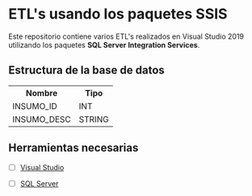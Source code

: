 # ETL's usando los paquetes SSIS

Este repositorio contiene varios ETL's realizados en Visual Studio 2019 utilizando los paquetes **SQL Server Integration Services**.

## Estructura de la base de datos

<table>
    <tr>
        <th>
            Nombre
        </th>
        <th>
            Tipo
        </th>
    </tr>
    <tr>
        <td>INSUMO_ID</td>
        <td>INT</td>
    </tr>    
    <tr>
        <td>INSUMO_DESC</td>
        <td>STRING</td>
    </tr>
</table>


## Herramientas necesarias

- [ ] [Visual Studio](https://visualstudio.microsoft.com/vs/older-downloads/)

- [ ] [SQL Server](https://www.microsoft.com/es-es/sql-server/sql-server-2019)
